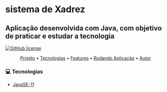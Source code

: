 # sistema de Xadrez

## Aplicação desenvolvida com Java, com objetivo de praticar e estudar a tecnologia

[![GitHub license](https://img.shields.io/https://github.com/license/VictorBortolotto/sistema-xadrez-java)](https://github.com/VictorBortolotto/sistema-xadrez-java/blob/master/LICENSE)

<p align="center">
 <a href="#Projeto">Projeto</a> •
 <a href="#Tecnologias">Tecnologias</a> •
 <a href="#Features">Features</a> • 
 <a href="#-rodando-o-front-end-aplicação">Rodando Aplicação</a> • 
 <a href="#Autores">Autor</a>
</p>

### :computer: Tecnologias

- [JavaSE-11](https://www.oracle.com/br/java/technologies/javase-jdk11-downloads.html)